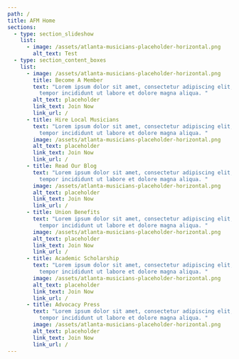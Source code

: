 ```yaml
---
path: /
title: AFM Home
sections:
  - type: section_slideshow
    list:
      - image: /assets/atlanta-musicians-placeholder-horizontal.png
        alt_text: Test
  - type: section_content_boxes
    list:
      - image: /assets/atlanta-musicians-placeholder-horizontal.png
        title: Become A Member
        text: "Lorem ipsum dolor sit amet, consectetur adipiscing elit, sed do eiusmod
          tempor incididunt ut labore et dolore magna aliqua. "
        alt_text: placeholder
        link_text: Join Now
        link_url: /
      - title: Hire Local Musicians
        text: "Lorem ipsum dolor sit amet, consectetur adipiscing elit, sed do eiusmod
          tempor incididunt ut labore et dolore magna aliqua. "
        image: /assets/atlanta-musicians-placeholder-horizontal.png
        alt_text: placeholder
        link_text: Join Now
        link_url: /
      - title: Read Our Blog
        text: "Lorem ipsum dolor sit amet, consectetur adipiscing elit, sed do eiusmod
          tempor incididunt ut labore et dolore magna aliqua. "
        image: /assets/atlanta-musicians-placeholder-horizontal.png
        alt_text: placeholder
        link_text: Join Now
        link_url: /
      - title: Union Benefits
        text: "Lorem ipsum dolor sit amet, consectetur adipiscing elit, sed do eiusmod
          tempor incididunt ut labore et dolore magna aliqua. "
        image: /assets/atlanta-musicians-placeholder-horizontal.png
        alt_text: placeholder
        link_text: Join Now
        link_url: /
      - title: Academic Scholarship
        text: "Lorem ipsum dolor sit amet, consectetur adipiscing elit, sed do eiusmod
          tempor incididunt ut labore et dolore magna aliqua. "
        image: /assets/atlanta-musicians-placeholder-horizontal.png
        alt_text: placeholder
        link_text: Join Now
        link_url: /
      - title: Advocacy Press
        text: "Lorem ipsum dolor sit amet, consectetur adipiscing elit, sed do eiusmod
          tempor incididunt ut labore et dolore magna aliqua. "
        image: /assets/atlanta-musicians-placeholder-horizontal.png
        alt_text: placeholder
        link_text: Join Now
        link_url: /
---
```

